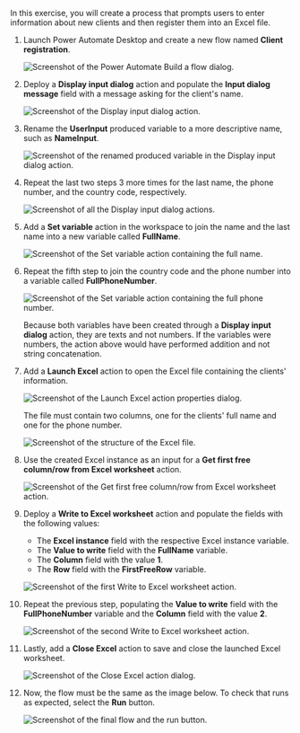 In this exercise, you will create a process that prompts users to enter information about new clients and then register them into an Excel file.

1. Launch Power Automate Desktop and create a new flow named **Client registration**.

    ![Screenshot of the Power Automate Build a flow dialog.](..\media\exercise-create-flow.png)

1. Deploy a **Display input dialog** action and populate the **Input dialog message** field with a message asking for the client's name.

    ![Screenshot of the Display input dialog action.](..\media\exercise-input-dialog-message-action.png)

1. Rename the **UserInput** produced variable to a more descriptive name, such as **NameInput**.

    ![Screenshot of the renamed produced variable in the Display input dialog action.](..\media\exercise-input-dialog-message-action-produced-variable.png)

1. Repeat the last two steps 3 more times for the last name, the phone number, and the country code, respectively.

    ![Screenshot of all the Display input dialog actions.](..\media\exercise-all-input-dialog-message-actions.png)

1. Add a **Set variable** action in the workspace to join the name and the last name into a new variable called **FullName**.

    ![Screenshot of the Set variable action containing the full name.](..\media\exercise-set-variable-action-full-name.png)

1. Repeat the fifth step to join the country code and the phone number into a variable called **FullPhoneNumber**.

    ![Screenshot of the Set variable action containing the full phone number.](..\media\exercise-set-variable-action-full-phone-number.png)

    Because both variables have been created through a **Display input dialog** action, they are texts and not numbers. If the variables were numbers, the action above would have performed addition and not string concatenation.

1. Add a **Launch Excel** action to open the Excel file containing the clients' information.

    ![Screenshot of the Launch Excel action properties dialog.](..\media\exercise-launch-excel-action.png)

    The file must contain two columns, one for the clients' full name and one for the phone number.

    ![Screenshot of the structure of the Excel file.](..\media\exercise-excel-file.png)

1. Use the created Excel instance as an input for a **Get first free column/row from Excel worksheet** action.

    ![Screenshot of the Get first free column/row from Excel worksheet action.](..\media\exercise-get-first-free-column-row-from-excel-worksheet-action.png)

1. Deploy a **Write to Excel worksheet** action and populate the fields with the following values:

    - The **Excel instance** field with the respective Excel instance variable.
    - The **Value to write** field with the **FullName** variable.
    - The **Column** field with the value **1**.
    - The **Row** field with the **FirstFreeRow** variable.

    ![Screenshot of the first Write to Excel worksheet action.](..\media\exercise-first-write-to-excel-worksheet-action.png)

1. Repeat the previous step, populating the **Value to write** field with the **FullPhoneNumber** variable and the **Column** field with the value **2**.

    ![Screenshot of the second Write to Excel worksheet action.](..\media\exercise-second-write-to-excel-worksheet-action.png)

1. Lastly, add a **Close Excel** action to save and close the launched Excel worksheet.

    ![Screenshot of the Close Excel action dialog.](..\media\exercise-close-excel-action.png)

1. Now, the flow must be the same as the image below. To check that runs as expected, select the **Run** button.

    ![Screenshot of the final flow and the run button.](..\media\exercise-final-flow.png)
